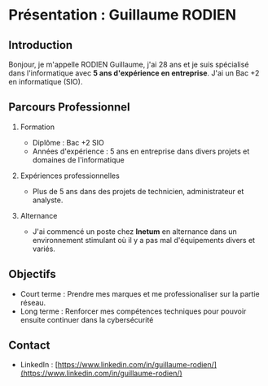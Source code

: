 # Présentation : Guillaume RODIEN

## Introduction
Bonjour, je m'appelle RODIEN Guillaume, j'ai 28 ans et je suis spécialisé dans l'informatique avec **5 ans d'expérience en entreprise**. J'ai un Bac +2 en informatique (SIO).

## Parcours Professionnel
1. Formation
   - Diplôme : Bac +2 SIO
   - Années d'expérience : 5 ans en entreprise dans divers projets et domaines de l'informatique

2. Expériences professionnelles
   - Plus de 5 ans dans des projets de technicien, administrateur et analyste.

3. Alternance
   - J'ai commencé un poste chez **Inetum** en alternance dans un environnement stimulant où il y a pas mal d'équipements divers et variés.

## Objectifs
- Court terme : Prendre mes marques et me professionaliser sur la partie réseau.
- Long terme : Renforcer mes compétences techniques pour pouvoir ensuite continuer dans la cybersécurité

## Contact
- LinkedIn : [https://www.linkedin.com/in/guillaume-rodien/](https://www.linkedin.com/in/guillaume-rodien/)

<!---
GuillaumeRDN/GuillaumeRDN is a ✨ special ✨ repository because its `README.md` (this file) appears on your GitHub profile.
You can click the Preview link to take a look at your changes.
--->
